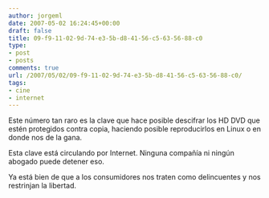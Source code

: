 ```yaml
---
author: jorgeml
date: 2007-05-02 16:24:45+00:00
draft: false
title: 09-f9-11-02-9d-74-e3-5b-d8-41-56-c5-63-56-88-c0
type: 
- post
- posts
comments: true
url: /2007/05/02/09-f9-11-02-9d-74-e3-5b-d8-41-56-c5-63-56-88-c0/
tags:
- cine
- internet
---
```


Este número tan raro es la clave que hace posible descifrar los HD DVD que estén protegidos contra copia, haciendo posible reproducirlos en Linux o en donde nos de la gana.

Esta clave está circulando por Internet. Ninguna compañía ni ningún abogado puede detener eso.

Ya está bien de que a los consumidores nos traten como delincuentes y nos restrinjan la libertad.
